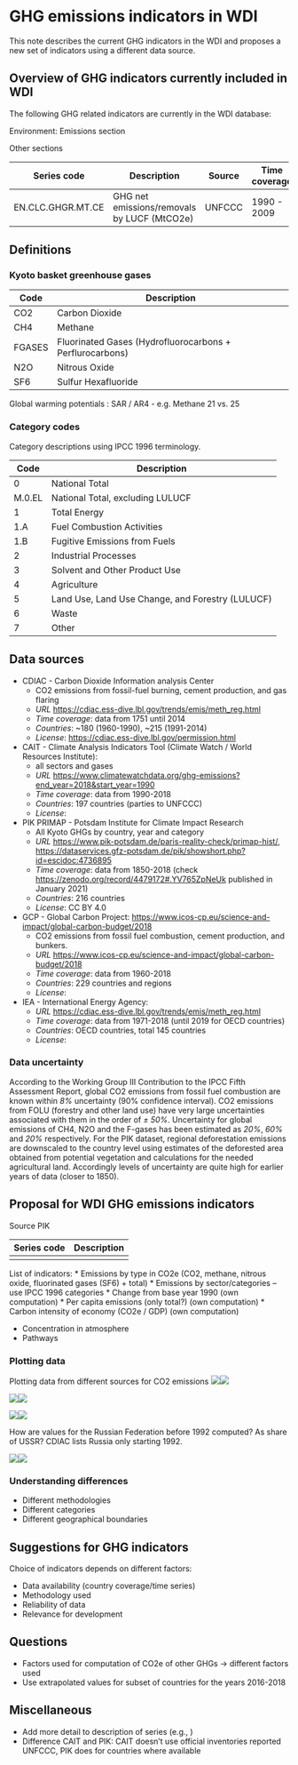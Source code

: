 GHG emissions indicators in WDI
================

This note describes the current GHG indicators in the WDI and proposes a
new set of indicators using a different data source.

## Overview of GHG indicators currently included in WDI

The following GHG related indicators are currently in the WDI database:

Environment: Emissions section

<!-- | EN.ATM.PM25.MC.M3        | PM2.5 air pollution, mean annual exposure (micrograms per cubic meter) | -->
<!-- | EN.ATM.PM25.MC.T1.ZS | PM2.5 pollution, population exposed to levels exceeding WHO Interim Target-1 value (% of total) | -->
<!-- | EN.ATM.PM25.MC.T2.ZS | PM2.5 pollution, population exposed to levels exceeding WHO Interim Target-2 value (% of total) | -->
<!-- | EN.ATM.PM25.MC.T3.ZS | PM2.5 pollution, population exposed to levels exceeding WHO Interim Target-3 value (% of total) | -->
<!-- | EN.ATM.PM25.MC.ZS        | PM2.5 air pollution, population exposed to levels exceeding WHO guideline value (% of total) | -->

Other sections

| Series code       | Description                                 | Source | Time coverage |
|-------------------|---------------------------------------------|--------|---------------|
| EN.CLC.GHGR.MT.CE | GHG net emissions/removals by LUCF (MtCO2e) | UNFCCC | 1990 - 2009   |

<!-- | EN.CLC.ICER            | Issued Certified Emission Reductions (CERs) from CDM (thousands) || -->
<!-- | EN.CLC.IERU            | Issued Emission Reduction Units (ERUs) from JI (thousands) || -->
<!-- | EN.CLC.NCOM            | Latest UNFCCC national communication            || -->
<!-- EN.ATM.CO2E.KT - Carbon dioxide emissions are those stemming from the burning of fossil fuels and the manufacture of cement. They include carbon dioxide produced during consumption of solid, liquid, and gas fuels and gas flaring.  -->

## Definitions

### Kyoto basket greenhouse gases

| Code   | Description                                              |
|--------|----------------------------------------------------------|
| CO2    | Carbon Dioxide                                           |
| CH4    | Methane                                                  |
| FGASES | Fluorinated Gases (Hydrofluorocarbons + Perflurocarbons) |
| N2O    | Nitrous Oxide                                            |
| SF6    | Sulfur Hexafluoride                                      |

Global warming potentials : SAR / AR4 - e.g. Methane 21 vs. 25

### Category codes

Category descriptions using IPCC 1996 terminology.

| Code   | Description                                      |
|--------|--------------------------------------------------|
| 0      | National Total                                   |
| M.0.EL | National Total, excluding LULUCF                 |
| 1      | Total Energy                                     |
| 1.A    | Fuel Combustion Activities                       |
| 1.B    | Fugitive Emissions from Fuels                    |
| 2      | Industrial Processes                             |
| 3      | Solvent and Other Product Use                    |
| 4      | Agriculture                                      |
| 5      | Land Use, Land Use Change, and Forestry (LULUCF) |
| 6      | Waste                                            |
| 7      | Other                                            |

## Data sources

-   CDIAC - Carbon Dioxide Information analysis Center
    -   CO2 emissions from fossil-fuel burning, cement production, and
        gas flaring
    -   *URL* <https://cdiac.ess-dive.lbl.gov/trends/emis/meth_reg.html>
    -   *Time coverage*: data from 1751 until 2014
    -   *Countries*: \~180 (1960-1990), \~215 (1991-2014)
    -   *License*: <https://cdiac.ess-dive.lbl.gov/permission.html>
-   CAIT - Climate Analysis Indicators Tool (Climate Watch / World
    Resources Institute):
    -   all sectors and gases
    -   *URL*
        <https://www.climatewatchdata.org/ghg-emissions?end_year=2018&start_year=1990>
    -   *Time coverage*: data from 1990-2018
    -   *Countries*: 197 countries (parties to UNFCCC)
    -   *License*:
-   PIK PRIMAP - Potsdam Institute for Climate Impact Research
    -   All Kyoto GHGs by country, year and category
    -   *URL*
        <https://www.pik-potsdam.de/paris-reality-check/primap-hist/>,
        <https://dataservices.gfz-potsdam.de/pik/showshort.php?id=escidoc:4736895>
    -   *Time coverage*: data from 1850-2018 (check
        <https://zenodo.org/record/4479172#.YV765ZpNeUk> published in
        January 2021)
    -   *Countries*: 216 countries
    -   *License*: CC BY 4.0
-   GCP - Global Carbon Project:
    <https://www.icos-cp.eu/science-and-impact/global-carbon-budget/2018>
    -   CO2 emissions from fossil fuel combustion, cement production,
        and bunkers.
    -   *URL*
        <https://www.icos-cp.eu/science-and-impact/global-carbon-budget/2018>
    -   *Time coverage*: data from 1960-2018
    -   *Countries*: 229 countries and regions
    -   *License*:
-   IEA - International Energy Agency:
    -   *URL* <https://cdiac.ess-dive.lbl.gov/trends/emis/meth_reg.html>
    -   *Time coverage*: data from 1971-2018 (until 2019 for OECD
        countries)
    -   *Countries*: OECD countries, total 145 countries
    -   *License*:

### Data uncertainty

According to the Working Group III Contribution to the IPCC Fifth
Assessment Report, global CO2 emissions from fossil fuel combustion are
known within *8%* uncertainty (90% confidence interval). CO2 emissions
from FOLU (forestry and other land use) have very large uncertainties
associated with them in the order of *± 50%*. Uncertainty for global
emissions of CH4, N2O and the F-gases has been estimated as *20%*, *60%*
and *20%* respectively. For the PIK dataset, regional deforestation
emissions are downscaled to the country level using estimates of the
deforested area obtained from potential vegetation and calculations for
the needed agricultural land. Accordingly levels of uncertainty are
quite high for earlier years of data (closer to 1850).

## Proposal for WDI GHG emissions indicators

Source PIK

| Series code | Description |
|-------------|-------------|
|             |             |

List of indicators: \* Emissions by type in CO2e (CO2, methane, nitrous
oxide, fluorinated gases (SF6) + total) \* Emissions by
sector/categories – use IPCC 1996 categories \* Change from base year
1990 (own computation) \* Per capita emissions (only total?) (own
computation) \* Carbon intensity of economy (CO2e / GDP) (own
computation)

-   Concentration in atmosphere
-   Pathways

### Plotting data

Plotting data from different sources for CO2 emissions
![](Proposal_GHG_indicators_files/figure-gfm/plot_WLD-1.png)<!-- -->![](Proposal_GHG_indicators_files/figure-gfm/plot_WLD-2.png)<!-- -->

![](Proposal_GHG_indicators_files/figure-gfm/plot_CHN-1.png)<!-- -->![](Proposal_GHG_indicators_files/figure-gfm/plot_CHN-2.png)<!-- -->

![](Proposal_GHG_indicators_files/figure-gfm/plot_USA-1.png)<!-- -->![](Proposal_GHG_indicators_files/figure-gfm/plot_USA-2.png)<!-- -->

How are values for the Russian Federation before 1992 computed? As share
of USSR? CDIAC lists Russia only starting 1992.

![](Proposal_GHG_indicators_files/figure-gfm/plot_RUS-1.png)<!-- -->![](Proposal_GHG_indicators_files/figure-gfm/plot_RUS-2.png)<!-- -->

### Understanding differences

-   Different methodologies
-   Different categories
-   Different geographical boundaries

## Suggestions for GHG indicators

Choice of indicators depends on different factors:

-   Data availability (country coverage/time series)
-   Methodology used
-   Reliability of data
-   Relevance for development

## Questions

-   Factors used for computation of CO2e of other GHGs -> different
    factors used
-   Use extrapolated values for subset of countries for the years
    2016-2018

## Miscellaneous

-   Add more detail to description of series (e.g., )
-   Difference CAIT and PIK: CAIT doesn’t use official inventories
    reported UNFCCC, PIK does for countries where available

